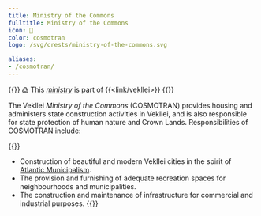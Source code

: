 ```yaml
---
title: Ministry of the Commons
fulltitle: Ministry of the Commons
icon: 🏡
color: cosmotran
logo: /svg/crests/ministry-of-the-commons.svg

aliases:
- /cosmotran/
---
```

{{<note>}}
߷ This *[ministry](/ministries/)* is part of {{<link/vekllei>}}
{{</note>}}

The Vekllei *Ministry of the Commons* (COSMOTRAN) provides housing and administers state construction activities in Vekllei, and is also responsible for state protection of human nature and Crown Lands. Responsibilities of COSMOTRAN include:

{{<note panel>}}
* Construction of beautiful and modern Vekllei cities in the spirit of [Atlantic Municipalism](/vekllei/#atlantic-municipalism).
* The provision and furnishing of adequate recreation spaces for neighbourhoods and municipalities.
* The construction and maintenance of infrastructure for commercial and industrial purposes.
{{</note>}}